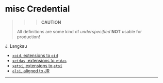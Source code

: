# misc Credential

> > > **CAUTION**
>
> All definitions are some kind of *underspecified*
> **NOT** usable for production!

J. Langkau

- [`xoid`, extensions to `oid`](./x-oid)
- [`xeidas`, extensions to `eidas`](./x-eidas)
- [`xetsi`, extensions to `etsi`](./x-etsi)
- [`elsi`, aligned to JR](./elsi)

---